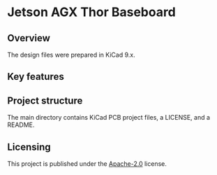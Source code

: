 # Jetson AGX Thor Baseboard

## Overview
The design files were prepared in KiCad 9.x.

## Key features

## Project structure
The main directory contains KiCad PCB project files, a LICENSE, and a README.

## Licensing

This project is published under the [Apache-2.0](LICENSE) license.

